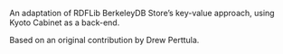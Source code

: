 An adaptation of RDFLib BerkeleyDB Store’s key-value approach,
using Kyoto Cabinet as a back-end.

Based on an original contribution by Drew Perttula.